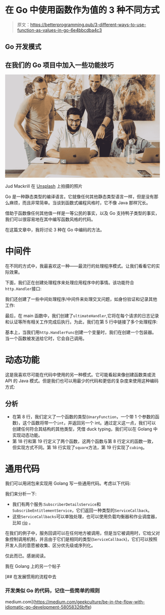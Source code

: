 # 在 Go 中使用函数作为值的 3 种不同方式

> 原文：<https://betterprogramming.pub/3-different-ways-to-use-function-as-values-in-go-6e4bbcdba4c3>

## Go 开发模式

## 在我们的 Go 项目中加入一些功能技巧

![](img/40f315050c8aa4f92a56e3b581c03ba7.png)

Jud Mackrill 在 [Unsplash](https://unsplash.com/s/photos/programming-coffee-people?utm_source=unsplash&utm_medium=referral&utm_content=creditCopyText) 上拍摄的照片

Go 是一种静态类型的编译语言。它就像任何其他静态类型语言一样，但是没有那么麻烦，而且非常简单。当谈到函数式编程风格时，它不像 Java 那样冗长。

借助于函数像任何其他值一样是一等公民的事实，以及 Go 支持鸭子类型的事实，我们可以很容易地在其中编写函数风格的代码。

在这篇文章中，我将讨论 3 种在 Go 中编码的方法。

# 中间件

在不同的方式中，我最喜欢这一种——最流行的处理程序模式。让我们看看它的实际效果。

下面，我们正在创建处理程序来处理应用程序中的事情。该功能符合 `http.Handler`接口:

我们还创建了一些中间处理程序/中间件来处理交叉问题，如身份验证和记录其他工作:

最后，在 main 函数中，我们创建了`ultimateHandler`,它将在每个请求的日志记录和认证等所有相关工作完成后执行。为此，我们在第 5 行中链接了多个处理程序:

基本上，当我们用`http.HandlerFunc`创建一个变量时，我们在创建一个包装器。当一个函数被发送给它时，它会自己调用。

# 动态功能

这是我喜欢尽可能在代码中使用的另一种模式。它可能看起来像创建函数类或流 API 的 Java 模式。但是我们也可以用最少的代码和更低的复杂度来使用这种编码方式:

## **分析**

*   在第 8 行，我们定义了一个函数的类型(`UnaryFunction`，一个带 1 个参数的函数)，这个函数将带一个`int`，并返回另一个 int。通过定义这一点，我们可以创建任何符合其结构的其他类型，凭借 duck typing，我们可以在 Golang 中实现动态功能。
*   第 18 行和第 19 行定义了两个函数，这两个函数与第 8 行定义的函数一致，但实现方式不同。第 18 行实现了`square`方法，第 19 行实现了`cubing`。

# 通用代码

我们可以用闭包来实现用 Golang 写一些通用代码。考虑以下代码:

我们来分析一下:

*   我们有两个服务:`SubscriberDetailsService`和`SubscribeEntitlementService`，它们返回一种类型的`ServiceCallback`。
*   这些`ServiceCallbacks`可以单独处理，也可以使用负载均衡器和作业调度器，比如 [rio](https://github.com/susamn/rio) 。

在我们的例子中，服务回调可以在任何地方被调用，但是当它被调用时，它给父对象控制调用机制，并且由于它们是相同的类型(`ServiceCallback`)，它们可以按照开发人员的意愿被收集、区分优先级或序列化。

仅此而已。感谢阅读。

我在 Golang 上的另一个帖子

[](https://medium.com/geekculture/be-in-the-flow-with-idiomatic-go-development-58058326bffe) [## 在发展惯用的流程中去

### 开发类似 Go 的代码，记住一些简单的规则

medium.com](https://medium.com/geekculture/be-in-the-flow-with-idiomatic-go-development-58058326bffe)